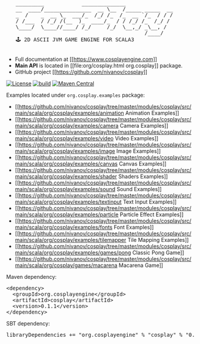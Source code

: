 <pre>
   _________            ______________
   __  ____/_______________  __ \__  /_____ _____  __
   _  /    _  __ \_  ___/_  /_/ /_  /_  __ `/_  / / /
   / /___  / /_/ /(__  )_  ____/_  / / /_/ /_  /_/ /
   \____/  \____//____/ /_/     /_/  \__,_/ _\__, /
                                            /____/
   🕹 2D ASCII JVM GAME ENGINE FOR SCALA3

</pre>
- Full documentation at [[https://www.cosplayengine.com]]
- <b>Main API</b> is located in [[file:org/cosplay.html org.cosplay]] package.
- GitHub project [[https://github.com/nivanov/cosplay]]

[![License](https://img.shields.io/badge/license-Apache%202-blue.svg)](https://raw.githubusercontent.com/apache/opennlp/master/LICENSE)
[![build](https://github.com/nivanov/cosplay/actions/workflows/build.yml/badge.svg)](https://github.com/nivanov/cosplay/actions/workflows/build.yml)
[![Maven Central](https://img.shields.io/maven-central/v/org.cosplayengine/cosplay.svg?label=Maven%20Central)](https://search.maven.org/search?q=g:%22org.cosplayengine%22%20AND%20a:%22cosplay%22)

Examples located under `org.cosplay.examples` package:
   - [[https://github.com/nivanov/cosplay/tree/master/modules/cosplay/src/main/scala/org/cosplay/examples/animation Animation Examples]] 
   - [[https://github.com/nivanov/cosplay/tree/master/modules/cosplay/src/main/scala/org/cosplay/examples/camera Camera Examples]]       
   - [[https://github.com/nivanov/cosplay/tree/master/modules/cosplay/src/main/scala/org/cosplay/examples/video Video Examples]]
   - [[https://github.com/nivanov/cosplay/tree/master/modules/cosplay/src/main/scala/org/cosplay/examples/image Image Examples]]
   - [[https://github.com/nivanov/cosplay/tree/master/modules/cosplay/src/main/scala/org/cosplay/examples/canvas Canvas Examples]]
   - [[https://github.com/nivanov/cosplay/tree/master/modules/cosplay/src/main/scala/org/cosplay/examples/shader Shaders Examples]]
   - [[https://github.com/nivanov/cosplay/tree/master/modules/cosplay/src/main/scala/org/cosplay/examples/sound Sound Examples]]
   - [[https://github.com/nivanov/cosplay/tree/master/modules/cosplay/src/main/scala/org/cosplay/examples/textinput Text Input Examples]]
   - [[https://github.com/nivanov/cosplay/tree/master/modules/cosplay/src/main/scala/org/cosplay/examples/particle Particle Effect Examples]]
   - [[https://github.com/nivanov/cosplay/tree/master/modules/cosplay/src/main/scala/org/cosplay/examples/fonts Font Examples]]
   - [[https://github.com/nivanov/cosplay/tree/master/modules/cosplay/src/main/scala/org/cosplay/examples/tilemapper Tile Mapping Examples]]
   - [[https://github.com/nivanov/cosplay/tree/master/modules/cosplay/src/main/scala/org/cosplay/examples/games/pong Classic Pong Game]]
   - [[https://github.com/nivanov/cosplay/tree/master/modules/cosplay/src/main/scala/org/cosplay/games/macarena Macarena Game]]

Maven dependency:
<pre>
&lt;dependency&gt;
  &lt;groupId&gt;org.cosplayengine&lt;/groupId&gt;
  &lt;artifactId&gt;cosplay&lt;/artifactId&gt;
  &lt;version&gt;0.1.1&lt;/version&gt;
&lt;/dependency&gt;
</pre>

SBT dependency:
<pre>
libraryDependencies += "org.cosplayengine" % "cosplay" % "0.1.1"
</pre>